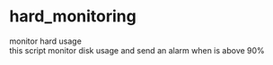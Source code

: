 # hard_monitoring
monitor hard usage  
this script monitor disk usage and send an alarm when is above 90%
